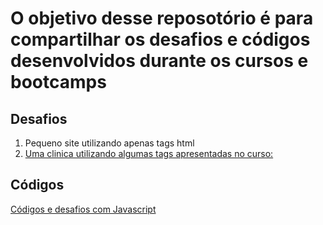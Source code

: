 # O objetivo desse reposotório é para compartilhar os desafios e códigos desenvolvidos durante os cursos e bootcamps
## Desafios
1. Pequeno site utilizando apenas tags html
2. <a href="https://github.com/AbraaoLeonardo/frontend-dio/tree/master">Uma clinica utilizando algumas tags apresentadas no curso: </a>

## Códigos
<a href="https://github.com/AbraaoLeonardo/frontend-dio/tree/javascript">Códigos e desafios com Javascript</a>
